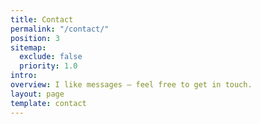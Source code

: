 ```yaml
---
title: Contact
permalink: "/contact/"
position: 3
sitemap:
  exclude: false
  priority: 1.0
intro: 
overview: I like messages — feel free to get in touch.
layout: page
template: contact
---
```



